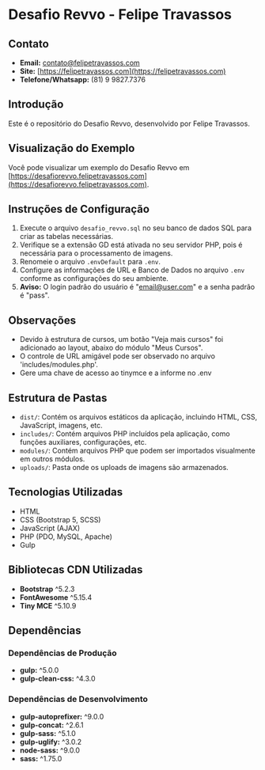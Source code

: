 # Desafio Revvo - Felipe Travassos

## Contato

- **Email:** contato@felipetravassos.com
- **Site:** [https://felipetravassos.com](https://felipetravassos.com)
- **Telefone/Whatsapp:** (81) 9 9827.7376

## Introdução

Este é o repositório do Desafio Revvo, desenvolvido por Felipe Travassos.

## Visualização do Exemplo

Você pode visualizar um exemplo do Desafio Revvo em [https://desafiorevvo.felipetravassos.com](https://desafiorevvo.felipetravassos.com).

## Instruções de Configuração

1. Execute o arquivo `desafio_revvo.sql` no seu banco de dados SQL para criar as tabelas necessárias.
2. Verifique se a extensão GD está ativada no seu servidor PHP, pois é necessária para o processamento de imagens.
3. Renomeie o arquivo `.envDefault` para  `.env`.
4. Configure as informações de URL e Banco de Dados no arquivo `.env` conforme as configurações do seu ambiente.
5. **Aviso:** O login padrão do usuário é "email@user.com" e a senha padrão é "pass".

## Observações

- Devido à estrutura de cursos, um botão "Veja mais cursos" foi adicionado ao layout, abaixo do módulo "Meus Cursos".
- O controle de URL amigável pode ser observado no arquivo 'includes/modules.php'.
- Gere uma chave de acesso ao tinymce e a informe no .env

## Estrutura de Pastas

- `dist/`: Contém os arquivos estáticos da aplicação, incluindo HTML, CSS, JavaScript, imagens, etc.
- `includes/`: Contém arquivos PHP incluídos pela aplicação, como funções auxiliares, configurações, etc.
- `modules/`: Contém arquivos PHP que podem ser importados visualmente em outros módulos.
- `uploads/`: Pasta onde os uploads de imagens são armazenados.

## Tecnologias Utilizadas

- HTML
- CSS (Bootstrap 5, SCSS)
- JavaScript (AJAX)
- PHP (PDO, MySQL, Apache)
- Gulp

## Bibliotecas CDN Utilizadas

- **Bootstrap** ^5.2.3
- **FontAwesome** ^5.15.4
- **Tiny MCE** ^5.10.9

## Dependências

### Dependências de Produção

- **gulp:** ^5.0.0
- **gulp-clean-css:** ^4.3.0

### Dependências de Desenvolvimento

- **gulp-autoprefixer:** ^9.0.0
- **gulp-concat:** ^2.6.1
- **gulp-sass:** ^5.1.0
- **gulp-uglify:** ^3.0.2
- **node-sass:** ^9.0.0
- **sass:** ^1.75.0
